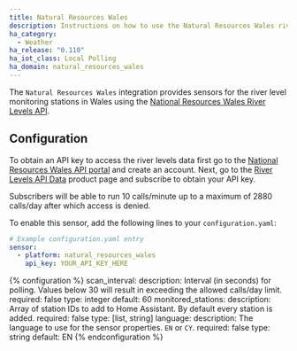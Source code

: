 ```yaml
---
title: Natural Resources Wales
description: Instructions on how to use the Natural Resources Wales river levels sensor in Home Assistant.
ha_category:
  - Weather
ha_release: "0.110"
ha_iot_class: Local Polling
ha_domain: natural_resources_wales
---
```


The `Natural Resources Wales` integration provides sensors for the river level monitoring stations in Wales using the [National Resources Wales River Levels API](https://api-portal.naturalresources.wales/docs/services/).

## Configuration

To obtain an API key to access the river levels data first go to the [National Resources Wales API portal](https://api-portal.naturalresources.wales/) and create an account. Next, go to the [River Levels API Data](https://api-portal.naturalresources.wales/products/5775297acff72d1aac51beab/) product page and subscribe to obtain your API key.

Subscribers will be able to run 10 calls/minute up to a maximum of 2880 calls/day after which access is denied.

To enable this sensor, add the following lines to your `configuration.yaml`:

```yaml
# Example configuration.yaml entry
sensor:
  - platform: natural_resources_wales
    api_key: YOUR_API_KEY_HERE
```

{% configuration %}
scan_interval:
  description: Interval (in seconds) for polling. Values below 30 will result in exceeding the allowed calls/day limit.
  required: false
  type: integer
  default: 60
monitored_stations:
  description: Array of station IDs to add to Home Assistant. By default every station is added.
  required: false
  type: [list, string]
language:
  description: The language to use for the sensor properties. `EN` or `CY`.
  required: false
  type: string
  default: EN
{% endconfiguration %}
